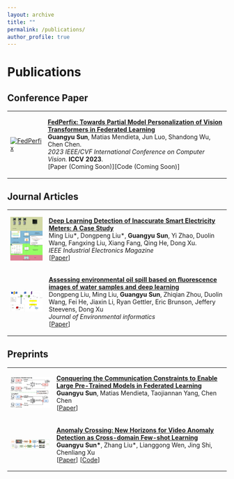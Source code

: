 ```yaml
---
layout: archive
title: ""
permalink: /publications/
author_profile: true
---
```


# <i class="fa fa-fw fa-copy"></i> Publications #

## Conference Paper ##
<table>
  <tr>
    <td>
      <a href="http://likeyhnbm.github.io/publications/FedPerfix"><img src="https://likeyhnbm.github.io/images/fedperfix.png?raw=true" alt="FedPerfix" width="200px" height="auto" /></a>
    </td>
    <td align="left">
      <p>
        <a href="http://likeyhnbm.github.io/publications/FedPerfix"><b>FedPerfix: Towards Partial Model Personalization of Vision Transformers in Federated Learning</b><br></a>
        <b>Guangyu Sun</b>, Matias Mendieta, Jun Luo, Shandong Wu, Chen Chen.<br>
        <i>2023 IEEE/CVF International Conference on Computer Vision. </i><b>ICCV 2023</b>.<br>
        [<a >Paper (Coming Soon)</a>][<a>Code (Coming Soon)</a>]
      </p>
    </td>
  </tr>
</table>


## Journal Articles ##
<table>
  <tr>
    <td>
      <a href="http://likeyhnbm.github.io/publications/electric">
      <img src="../images/electric.gif?raw=true" alt="" height="100px" width="200px"/>
      </a>
    </td>
    <td align="left">
      <p>
        <a href="http://likeyhnbm.github.io/publications/electric">
        <b>Deep Learning Detection of Inaccurate Smart Electricity Meters: A Case Study</b></a><br>
        Ming Liu*, Dongpeng Liu*, <b>Guangyu Sun</b>, Yi Zhao, Duolin Wang, Fangxing Liu, Xiang Fang, Qing He, Dong Xu.<br>
        <i>IEEE Industrial Electronics Magazine</i><br>
        [<a href="https://ieeexplore.ieee.org/document/9300285">Paper</a>]
      </p>
    </td>
  </tr>

  <tr>
    <td>
     <a href="http://likeyhnbm.github.io/publications/water">
      <img src="../images/water.jpg?raw=true" alt="" width="200px" height="auto" />
    </td>
    <td align="left">
      <p>
        <a href="http://likeyhnbm.github.io/publications/water">
        <b>Assessing environmental oil spill based on fluorescence images of water samples and deep learning</b> </a><br>
        Dongpeng Liu, Ming Liu, <b>Guangyu Sun</b>, Zhiqian Zhou, Duolin Wang, Fei He, Jiaxin Li, Ryan Gettler, Eric Brunson, Jeffery Steevens, Dong Xu<br>
        <i>Journal of Environmental informatics</i><br>
        [<a href="https://pubs.er.usgs.gov/publication/70243648">Paper</a>]
      </p>
    </td>
  </tr>

</table>

## Preprints ##


<table>
  <tr>
    <td>
    <a href="http://likeyhnbm.github.io/publications/FedPEFT">
      <img src="../images/FedPEFT.jpeg" alt="" width="200px" height="auto" /> </a>
    </td>
    <td align="left">
      <p>
        <a href="http://likeyhnbm.github.io/publications/FedPEFT">
        <b>Conquering the Communication Constraints to Enable Large Pre-Trained Models in Federated Learning</b><br></a>
        <b>Guangyu Sun</b>, Matias Mendieta, Taojiannan Yang, Chen Chen<br>
        [<a href="https://arxiv.org/abs/2210.01708">Paper</a>]
      </p>
    </td>
  </tr>

  <tr>
    <td>
     <a href="http://likeyhnbm.github.io/publications/AnomalyCrossing">
      <img src="../images/anomalycrossing.png" alt="" width="200px" height="auto" />
      </a>
    </td>
    <td align="left">
      <p>
        <a href="http://likeyhnbm.github.io/publications/AnomalyCrossing">
        <b>Anomaly Crossing: New Horizons for Video Anomaly Detection as Cross-domain Few-shot Learning</b></a><br>
        <b>Guangyu Sun*</b>, Zhang Liu*, Lianggong Wen, Jing Shi, Chenliang Xu<br>
        [<a href="https://arxiv.org/abs/2112.06320">Paper</a>]
        [<a href="https://github.com/likeyhnbm/AnomalyCrossing">Code</a>]
      </p>
    </td>
  </tr>

</table>
